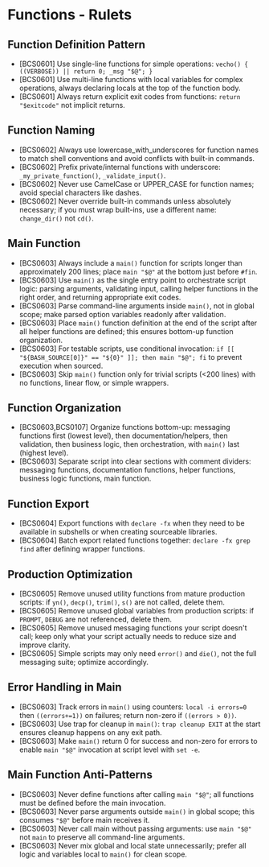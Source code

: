 # Functions - Rulets
## Function Definition Pattern
- [BCS0601] Use single-line functions for simple operations: `vecho() { ((VERBOSE)) || return 0; _msg "$@"; }`
- [BCS0601] Use multi-line functions with local variables for complex operations, always declaring locals at the top of the function body.
- [BCS0601] Always return explicit exit codes from functions: `return "$exitcode"` not implicit returns.
## Function Naming
- [BCS0602] Always use lowercase_with_underscores for function names to match shell conventions and avoid conflicts with built-in commands.
- [BCS0602] Prefix private/internal functions with underscore: `_my_private_function()`, `_validate_input()`.
- [BCS0602] Never use CamelCase or UPPER_CASE for function names; avoid special characters like dashes.
- [BCS0602] Never override built-in commands unless absolutely necessary; if you must wrap built-ins, use a different name: `change_dir()` not `cd()`.
## Main Function
- [BCS0603] Always include a `main()` function for scripts longer than approximately 200 lines; place `main "$@"` at the bottom just before `#fin`.
- [BCS0603] Use `main()` as the single entry point to orchestrate script logic: parsing arguments, validating input, calling helper functions in the right order, and returning appropriate exit codes.
- [BCS0603] Parse command-line arguments inside `main()`, not in global scope; make parsed option variables readonly after validation.
- [BCS0603] Place `main()` function definition at the end of the script after all helper functions are defined; this ensures bottom-up function organization.
- [BCS0603] For testable scripts, use conditional invocation: `if [[ "${BASH_SOURCE[0]}" == "${0}" ]]; then main "$@"; fi` to prevent execution when sourced.
- [BCS0603] Skip `main()` function only for trivial scripts (<200 lines) with no functions, linear flow, or simple wrappers.
## Function Organization
- [BCS0603,BCS0107] Organize functions bottom-up: messaging functions first (lowest level), then documentation/helpers, then validation, then business logic, then orchestration, with `main()` last (highest level).
- [BCS0603] Separate script into clear sections with comment dividers: messaging functions, documentation functions, helper functions, business logic functions, main function.
## Function Export
- [BCS0604] Export functions with `declare -fx` when they need to be available in subshells or when creating sourceable libraries.
- [BCS0604] Batch export related functions together: `declare -fx grep find` after defining wrapper functions.
## Production Optimization
- [BCS0605] Remove unused utility functions from mature production scripts: if `yn()`, `decp()`, `trim()`, `s()` are not called, delete them.
- [BCS0605] Remove unused global variables from production scripts: if `PROMPT`, `DEBUG` are not referenced, delete them.
- [BCS0605] Remove unused messaging functions your script doesn't call; keep only what your script actually needs to reduce size and improve clarity.
- [BCS0605] Simple scripts may only need `error()` and `die()`, not the full messaging suite; optimize accordingly.
## Error Handling in Main
- [BCS0603] Track errors in `main()` using counters: `local -i errors=0` then `((errors+=1))` on failures; return non-zero if `((errors > 0))`.
- [BCS0603] Use trap for cleanup in `main()`: `trap cleanup EXIT` at the start ensures cleanup happens on any exit path.
- [BCS0603] Make `main()` return 0 for success and non-zero for errors to enable `main "$@"` invocation at script level with `set -e`.
## Main Function Anti-Patterns
- [BCS0603] Never define functions after calling `main "$@"`; all functions must be defined before the main invocation.
- [BCS0603] Never parse arguments outside `main()` in global scope; this consumes `"$@"` before main receives it.
- [BCS0603] Never call main without passing arguments: use `main "$@"` not `main` to preserve all command-line arguments.
- [BCS0603] Never mix global and local state unnecessarily; prefer all logic and variables local to `main()` for clean scope.
